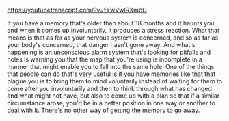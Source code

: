 https://youtubetranscript.com/?v=fYwVwlRXmbU

 If you have a memory that's older than about 18 months and it haunts you, and when it comes up involuntarily, it produces a stress reaction. What that means is that as far as your nervous system is concerned, and so as far as your body's concerned, that danger hasn't gone away. And what's happening is an unconscious alarm system that's looking for pitfalls and holes is warning you that the map that you're using is incomplete in a manner that might enable you to fall into the same hole. One of the things that people can do that's very useful is if you have memories like that that plague you is to bring them to mind voluntarily instead of waiting for them to come after you involuntarily and then to think through what has changed and what might not have, but also to come up with a plan so that if a similar circumstance arose, you'd be in a better position in one way or another to deal with it. There's no other way of getting the memory to go away.